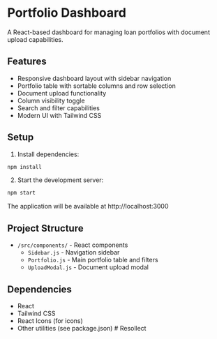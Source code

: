 # Portfolio Dashboard

A React-based dashboard for managing loan portfolios with document upload capabilities.

## Features

- Responsive dashboard layout with sidebar navigation
- Portfolio table with sortable columns and row selection
- Document upload functionality
- Column visibility toggle
- Search and filter capabilities
- Modern UI with Tailwind CSS

## Setup

1. Install dependencies:
```bash
npm install
```

2. Start the development server:
```bash
npm start
```

The application will be available at http://localhost:3000

## Project Structure

- `/src/components/` - React components
  - `Sidebar.js` - Navigation sidebar
  - `Portfolio.js` - Main portfolio table and filters
  - `UploadModal.js` - Document upload modal

## Dependencies

- React
- Tailwind CSS
- React Icons (for icons)
- Other utilities (see package.json) #   R e s o l l e c t  
 